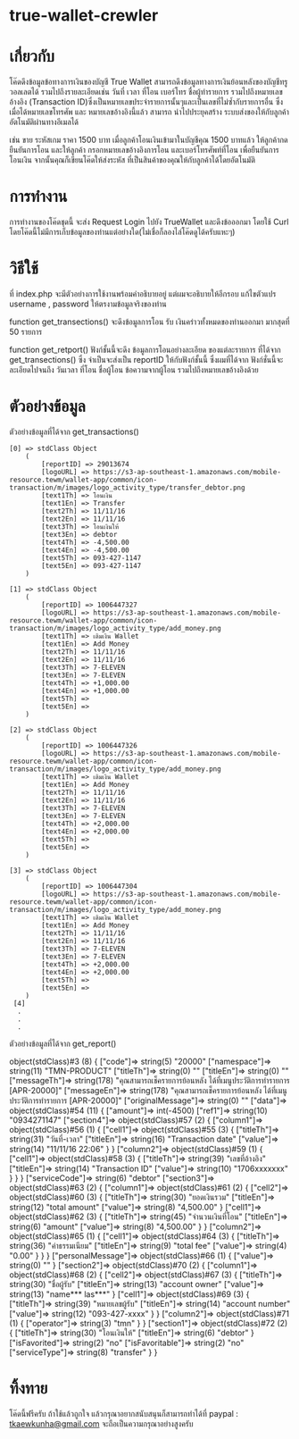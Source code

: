 # true-wallet-crewler

# เกี่ยวกับ

โค๊ดดึงข้อมูลข้อทางการเงินของบัญชี True Wallet สามารถดึงข้อมูลทางการเงินย้อนหลังของบัญชีทรูวอลเลตได้ รวมไปถึงรายละเอียดเช่น วันที่ เวลา ที่โอน เบอร์โทร ชื่อผู้ทำรายการ รวมไปถึงหมายเลขอ้างอิง (Transaction ID)ซึ่งเป็นหมายเลขประจำรายการนั้นๆและเป็นเลขที่ไม่ซ้ำกับรายการอื่น
ซึ่งเมื่อได้หมายเลขโทรศัพ และ หมายเลขอ้างอิงนี้แล้ว สามารถ นำไปประยุคสร้าง ระบบส่งของให้กับลูกค้าอัตโนมัติผ่านทางอีเมลได้

เช่น ขาย ระหัสเกม ราคา 1500 บาท 
เมื่อลูกค้าโอนเงินเข้ามาในบัญชีคุณ 1500 บาทแล้ว ให้ลูกค้ากดยืนยันการโอน
และให้ลูกค้า กรอกหมายเลขอ้างอิงการโอน และเบอร์โทรศัพท์ที่โอน เพื่อยืนยันการโอนเงิน
จากนั้นคุณก็เขียนโค๊ดให้ส่งระหัส ที่เป็นสินค้าของคุณให้กับลูกค้าได้โดยอัตโนมัติ

# การทำงาน

การทำงานของโค๊ดชุดนี้ จะส่ง Request Login ไปยัง TrueWallet และดึงข้อออกมา โดยใช้ Curl  โดยโค๊ดนี้ไม่มีการเก็บข้อมูลของท่านแต่อย่างใด(ไม่เชื่อก็ลองไล่โค๊ดดูได้ครับแหะๆ)

# วิธีใช้
ที่ index.php จะมีตัวอย่างการใช้งานพร้อมคำอธิบายอยู่ แต่ผมจะอธิบายให้อีกรอบ
แก้ไขตัวแปร username , password ให้ตรงามข้อมูลจริงของท่าน

function get_transections() 
จะดึงข้อมูลการโอน รับ เงินคร่าวทั้งหมดของท่านออกมา มากสุดที่ 50 รายการ

function get_retport() 
ฟังก์ชั้นนี้จะดึง ข้อมูลการโอนอย่างละเอียด ของแต่ละรายการ ที่ได้จาก get_transections()
ซึ่ง จำเป็นจะส่งเป็น reportID ให้กับฟังก์ชั้นนี้ ซึ่งผมที่ได้จาก ฟังก์ชั่นนี้จะละเอียดไปจนถึง วันเวลา ที่โอน ชื่อผู้โอน ข้อความจากผู้โอน รวมไปถึงหมายเลขอ้างอิงด้วย


# ตัวอย่างข้อมูล

ตัวอย่างข้อมูลที่ได้จาก get_transactions()

    [0] => stdClass Object
        (
            [reportID] => 29013674
            [logoURL] => https://s3-ap-southeast-1.amazonaws.com/mobile-resource.tewm/wallet-app/common/icon-transaction/m/images/logo_activity_type/transfer_debtor.png
            [text1Th] => โอนเงิน
            [text1En] => Transfer
            [text2Th] => 11/11/16
            [text2En] => 11/11/16
            [text3Th] => โอนเงินให้
            [text3En] => debtor
            [text4Th] => -4,500.00
            [text4En] => -4,500.00
            [text5Th] => 093-427-1147
            [text5En] => 093-427-1147
        )

    [1] => stdClass Object
        (
            [reportID] => 1006447327
            [logoURL] => https://s3-ap-southeast-1.amazonaws.com/mobile-resource.tewm/wallet-app/common/icon-transaction/m/images/logo_activity_type/add_money.png
            [text1Th] => เติมเงิน Wallet
            [text1En] => Add Money
            [text2Th] => 11/11/16
            [text2En] => 11/11/16
            [text3Th] => 7-ELEVEN
            [text3En] => 7-ELEVEN
            [text4Th] => +1,000.00
            [text4En] => +1,000.00
            [text5Th] => 
            [text5En] => 
        )

    [2] => stdClass Object
        (
            [reportID] => 1006447326
            [logoURL] => https://s3-ap-southeast-1.amazonaws.com/mobile-resource.tewm/wallet-app/common/icon-transaction/m/images/logo_activity_type/add_money.png
            [text1Th] => เติมเงิน Wallet
            [text1En] => Add Money
            [text2Th] => 11/11/16
            [text2En] => 11/11/16
            [text3Th] => 7-ELEVEN
            [text3En] => 7-ELEVEN
            [text4Th] => +2,000.00
            [text4En] => +2,000.00
            [text5Th] => 
            [text5En] => 
        )

    [3] => stdClass Object
        (
            [reportID] => 1006447304
            [logoURL] => https://s3-ap-southeast-1.amazonaws.com/mobile-resource.tewm/wallet-app/common/icon-transaction/m/images/logo_activity_type/add_money.png
            [text1Th] => เติมเงิน Wallet
            [text1En] => Add Money
            [text2Th] => 11/11/16
            [text2En] => 11/11/16
            [text3Th] => 7-ELEVEN
            [text3En] => 7-ELEVEN
            [text4Th] => +2,000.00
            [text4En] => +2,000.00
            [text5Th] => 
            [text5En] => 
        )
     [4]
      .
      .
      .


ตัวอย่างข้อมูลที่ได้จาก get_report()

object(stdClass)#3 (8) {
  ["code"]=>
  string(5) "20000"
  ["namespace"]=>
  string(11) "TMN-PRODUCT"
  ["titleTh"]=>
  string(0) ""
  ["titleEn"]=>
  string(0) ""
  ["messageTh"]=>
  string(178) "คุณสามารถเช็ครายการย้อนหลัง
ได้ที่เมนูประวัติการทำรายการ
[APR-20000]"
  ["messageEn"]=>
  string(178) "คุณสามารถเช็ครายการย้อนหลัง
ได้ที่เมนูประวัติการทำรายการ
[APR-20000]"
  ["originalMessage"]=>
  string(0) ""
  ["data"]=>
  object(stdClass)#54 (11) {
    ["amount"]=>
    int(-4500)
    ["ref1"]=>
    string(10) "0934271147"
    ["section4"]=>
    object(stdClass)#57 (2) {
      ["column1"]=>
      object(stdClass)#56 (1) {
        ["cell1"]=>
        object(stdClass)#55 (3) {
          ["titleTh"]=>
          string(31) "วันที่-เวลา"
          ["titleEn"]=>
          string(16) "Transaction date"
          ["value"]=>
          string(14) "11/11/16 22:06"
        }
      }
      ["column2"]=>
      object(stdClass)#59 (1) {
        ["cell1"]=>
        object(stdClass)#58 (3) {
          ["titleTh"]=>
          string(39) "เลขที่อ้างอิง"
          ["titleEn"]=>
          string(14) "Transaction ID"
          ["value"]=>
          string(10) "1706xxxxxxx"
        }
      }
    }
    ["serviceCode"]=>
    string(6) "debtor"
    ["section3"]=>
    object(stdClass)#63 (2) {
      ["column1"]=>
      object(stdClass)#61 (2) {
        ["cell2"]=>
        object(stdClass)#60 (3) {
          ["titleTh"]=>
          string(30) "ยอดเงินรวม"
          ["titleEn"]=>
          string(12) "total amount"
          ["value"]=>
          string(8) "4,500.00"
        }
        ["cell1"]=>
        object(stdClass)#62 (3) {
          ["titleTh"]=>
          string(45) "จำนวนเงินที่โอน"
          ["titleEn"]=>
          string(6) "amount"
          ["value"]=>
          string(8) "4,500.00"
        }
      }
      ["column2"]=>
      object(stdClass)#65 (1) {
        ["cell1"]=>
        object(stdClass)#64 (3) {
          ["titleTh"]=>
          string(36) "ค่าธรรมเนียม"
          ["titleEn"]=>
          string(9) "total fee"
          ["value"]=>
          string(4) "0.00"
        }
      }
    }
    ["personalMessage"]=>
    object(stdClass)#66 (1) {
      ["value"]=>
      string(0) ""
    }
    ["section2"]=>
    object(stdClass)#70 (2) {
      ["column1"]=>
      object(stdClass)#68 (2) {
        ["cell2"]=>
        object(stdClass)#67 (3) {
          ["titleTh"]=>
          string(30) "ชื่อผู้รับ"
          ["titleEn"]=>
          string(13) "account owner"
          ["value"]=>
          string(13) "name*** las***"
        }
        ["cell1"]=>
        object(stdClass)#69 (3) {
          ["titleTh"]=>
          string(39) "หมายเลขผู้รับ"
          ["titleEn"]=>
          string(14) "account number"
          ["value"]=>
          string(12) "093-427-xxxx"
        }
      }
      ["column2"]=>
      object(stdClass)#71 (1) {
        ["operator"]=>
        string(3) "tmn"
      }
    }
    ["section1"]=>
    object(stdClass)#72 (2) {
      ["titleTh"]=>
      string(30) "โอนเงินให้"
      ["titleEn"]=>
      string(6) "debtor"
    }
    ["isFavorited"]=>
    string(2) "no"
    ["isFavoritable"]=>
    string(2) "no"
    ["serviceType"]=>
    string(8) "transfer"
  }
 }

# ทิ้งทาย
โค๊ดนี้ฟรีครับ
ถ้าใช้แล้วถูกใจ แล้วกรุณาอยากสนับสนุนก็สามารถทำได้ที่ paypal : tkaewkunha@gmail.com จะถือเป็นความกรุณาอย่างสูงครับ
